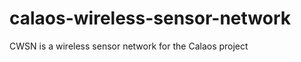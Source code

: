 calaos-wireless-sensor-network
==============================

CWSN is a wireless sensor network for the Calaos project
